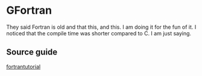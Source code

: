 # GFortran

They said Fortran is old and that this, and this.
I am doing it for the fun of it. I noticed that the compile time was shorter compared to C. I am just saying.

## Source guide
[fortrantutorial][fortrantutorial]




#
[fortrantutorial]:https://www.fortrantutorial.com/documents/IntroductionToFTN95.pdf

